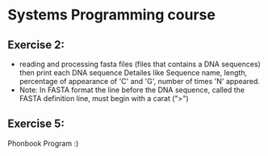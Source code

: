 # Systems Programming course 
 ## Exercise 2:
 * reading and processing fasta files (files that contains a DNA sequences) then print each DNA sequence Detailes like
  Sequence name, length, percentage of  appearance of 'C' and 'G', number of times 'N' appeared.
* Note: In FASTA format the line before the DNA sequence, called the FASTA definition line, must begin with a carat (">")

 ## Exercise 5:
 Phonbook Program :)
